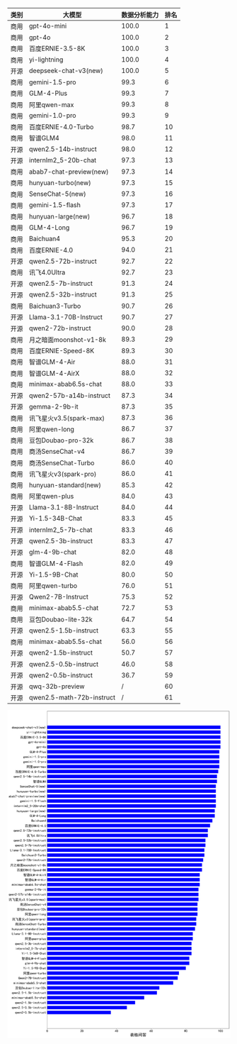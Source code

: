 
| 类别 | 大模型                         | 数据分析能力 | 排名 |
|-----|------------------------------|---------|----|
|商用|gpt-4o-mini|100.0|1|
|商用|gpt-4o|100.0|2|
|商用|百度ERNIE-3.5-8K|100.0|3|
|商用|yi-lightning|100.0|4|
|开源|deepseek-chat-v3(new)|100.0|5|
|商用|gemini-1.5-pro|99.3|6|
|商用|GLM-4-Plus|99.3|7|
|商用|阿里qwen-max|99.3|8|
|商用|gemini-1.0-pro|99.3|9|
|商用|百度ERNIE-4.0-Turbo|98.7|10|
|商用|智谱GLM4|98.0|11|
|开源|qwen2.5-14b-instruct|98.0|12|
|开源|internlm2_5-20b-chat|97.3|13|
|商用|abab7-chat-preview(new)|97.3|14|
|商用|hunyuan-turbo(new)|97.3|15|
|商用|SenseChat-5(new)|97.3|16|
|商用|gemini-1.5-flash|97.3|17|
|商用|hunyuan-large(new)|96.7|18|
|商用|GLM-4-Long|96.7|19|
|商用|Baichuan4|95.3|20|
|商用|百度ERNIE-4.0|94.0|21|
|开源|qwen2.5-72b-instruct|92.7|22|
|商用|讯飞4.0Ultra|92.7|23|
|开源|qwen2.5-7b-instruct|91.3|24|
|开源|qwen2.5-32b-instruct|91.3|25|
|商用|Baichuan3-Turbo|90.7|26|
|开源|Llama-3.1-70B-Instruct|90.7|27|
|开源|qwen2-72b-instruct|90.0|28|
|商用|月之暗面moonshot-v1-8k|89.3|29|
|商用|百度ERNIE-Speed-8K|89.3|30|
|商用|智谱GLM-4-Air|88.0|31|
|商用|智谱GLM-4-AirX|88.0|32|
|商用|minimax-abab6.5s-chat|88.0|33|
|开源|qwen2-57b-a14b-instruct|87.3|34|
|开源|gemma-2-9b-it|87.3|35|
|商用|讯飞星火v3.5(spark-max)|87.3|36|
|商用|阿里qwen-long|86.7|37|
|商用|豆包Doubao-pro-32k|86.7|38|
|商用|商汤SenseChat-v4|86.7|39|
|商用|商汤SenseChat-Turbo|86.0|40|
|商用|讯飞星火v3(spark-pro)|86.0|41|
|商用|hunyuan-standard(new)|85.3|42|
|商用|阿里qwen-plus|84.0|43|
|开源|Llama-3.1-8B-Instruct|84.0|44|
|开源|Yi-1.5-34B-Chat|83.3|45|
|开源|internlm2_5-7b-chat|83.3|46|
|开源|qwen2.5-3b-instruct|83.3|47|
|开源|glm-4-9b-chat|82.0|48|
|商用|智谱GLM-4-Flash|82.0|49|
|开源|Yi-1.5-9B-Chat|80.0|50|
|商用|阿里qwen-turbo|76.0|51|
|开源|Qwen2-7B-Instruct|75.3|52|
|商用|minimax-abab5.5-chat|72.7|53|
|商用|豆包Doubao-lite-32k|64.7|54|
|开源|qwen2.5-1.5b-instruct|63.3|55|
|商用|minimax-abab5.5s-chat|56.0|56|
|开源|qwen2-1.5b-instruct|50.7|57|
|开源|qwen2.5-0.5b-instruct|46.0|58|
|开源|qwen2-0.5b-instruct|36.7|59|
|开源|qwq-32b-preview|/|60|
|开源|qwen2.5-math-72b-instruct|/|61|


![lin](../pic/tableQA.png)
